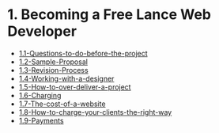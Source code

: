 # 1. Becoming a Free Lance Web Developer

[comment]:STARTING_GENERATED_TOC

* [1.1-Questions-to-do-before-the-project](<./content/1.1-Questions-to-do-before-the-project.md>)
* [1.2-Sample-Proposal](<./content/1.2-Sample-Proposal.md>)
* [1.3-Revision-Process](<./content/1.3-Revision-Process.md>)
* [1.4-Working-with-a-designer](<./content/1.4-Working-with-a-designer.md>)
* [1.5-How-to-over-deliver-a-project](<./content/1.5-How-to-over-deliver-a-project.md>)
* [1.6-Charging](<./content/1.6-Charging.md>)
* [1.7-The-cost-of-a-website](<./content/1.7-The-cost-of-a-website.md>)
* [1.8-How-to-charge-your-clients-the-right-way](<./content/1.8-How-to-charge-your-clients-the-right-way.md>)
* [1.9-Payments](<./content/1.9-Payments.md>)

[comment]:ENDING_GENERATED_TOC
